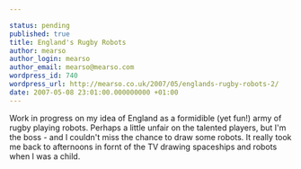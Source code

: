 ```yaml
---

status: pending
published: true
title: England's Rugby Robots
author: mearso
author_login: mearso
author_email: mearso@mearso.com
wordpress_id: 740
wordpress_url: http://mearso.co.uk/2007/05/englands-rugby-robots-2/
date: 2007-05-08 23:01:00.000000000 +01:00
---
```

Work in progress on my idea of England as a formidible (yet fun!) army of rugby playing robots. Perhaps a little unfair on the talented players, but I'm the boss - and I couldn't miss the chance to draw some robots. It really took me back to afternoons in fornt of the TV drawing spaceships and robots when I was a child.
